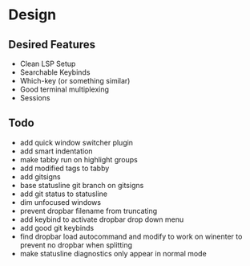 # Design

## Desired Features

- Clean LSP Setup
- Searchable Keybinds
- Which-key (or something similar)
- Good terminal multiplexing
- Sessions

## Todo

- add quick window switcher plugin
- add smart indentation
- make tabby run on highlight groups
- add modified tags to tabby
- add gitsigns
- base statusline git branch on gitsigns
- add git status to statusline
- dim unfocused windows
- prevent dropbar filename from truncating
- add keybind to activate dropbar drop down menu
- add good git keybinds
- find dropbar load autocommand and modify to work on winenter to prevent no dropbar when splitting
- make statusline diagnostics only appear in normal mode
